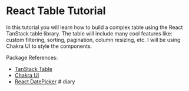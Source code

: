 # React Table Tutorial

In this tutorial you will learn how to build a complex table using the React TanStack table library. The table will include many cool features like: custom filtering, sorting, pagination, column resizing, etc. I will be using Chakra UI to style the components.

Package References:

- [TanStack Table](https://tanstack.com/table/v8)
- [Chakra UI](https://chakra-ui.com/)
- [React DatePicker](https://www.npmjs.com/package/react-datepicker?activeTab=readme)
#   d i a r y  
 